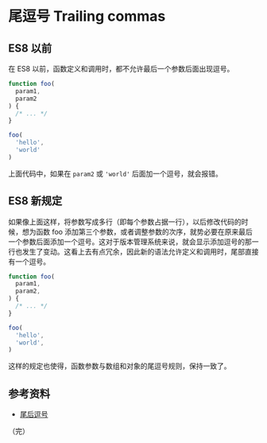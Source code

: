 # 尾逗号 Trailing commas

## ES8 以前

在 ES8 以前，函数定义和调用时，都不允许最后一个参数后面出现逗号。

```javascript
function foo(
  param1,
  param2
) {
  /* ... */
}

foo(
  'hello',
  'world'
)
```

上面代码中，如果在 `param2` 或 `'world'` 后面加一个逗号，就会报错。

## ES8 新规定

如果像上面这样，将参数写成多行（即每个参数占据一行），以后修改代码的时候，想为函数 foo 添加第三个参数，或者调整参数的次序，就势必要在原来最后一个参数后面添加一个逗号。这对于版本管理系统来说，就会显示添加逗号的那一行也发生了变动。这看上去有点冗余，因此新的语法允许定义和调用时，尾部直接有一个逗号。

```javascript
function foo(
  param1,
  param2,
) {
  /* ... */
}

foo(
  'hello',
  'world',
)
```

这样的规定也使得，函数参数与数组和对象的尾逗号规则，保持一致了。

## 参考资料

* [尾后逗号](https://developer.mozilla.org/zh-CN/docs/Web/JavaScript/Reference/Trailing_commas)

（完）
